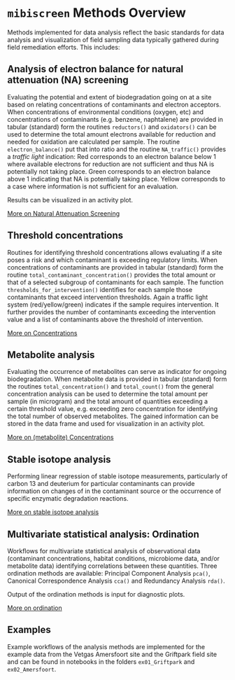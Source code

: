 # `mibiscreen` Methods Overview

Methods implemented for data analysis reflect the basic standards for data analysis and visualization of field sampling data typically gathered during field remediation efforts. This includes:

## Analysis of electron balance for natural attenuation (NA) screening

Evaluating the potential and extent of biodegradation going on at a site based on relating concentrations of contaminants and electron acceptors. When concentrations of environmental conditions (oxygen, etc) and concentrations of contaminants (e.g. benzene, naphtalene) are provided in tabular (standard) form the routines `reductors()` and `oxidators()` can be used to determine the total amount electrons available for reduction and needed for oxidation are calculated per sample. The routine `electron_balance()` put that into ratio and the routine `NA_traffic()` provides a *traffic light* indication: Red corresponds to an electron balance below 1 where available electrons for reduction are not sufficient and thus NA is potentially not taking place. Green corresponds to an electron balance above 1 indicating that NA is potentially taking place. Yellow corresponds to a case where information is not sufficient for an evaluation. 

Results can be visualized in an activity plot.

[More on Natural Attenuation Screening](na_screening.md)

## Threshold concentrations
Routines for identifying threshold concentrations allows evaluating if a site poses a risk and which contaminant is exceeding regulatory limits. When concentrations of contaminants are provided in tabular (standard) form the routine `total_contaminant_concentration()` provides the total amount or that of a selected subgroup of contaminants for each sample. The function `thresholds_for_intervention()` identifies for each sample those contaminants that exceed intervention thresholds. Again a traffic light system (red/yellow/green) indicates if the sample requires intervention. It further provides the number of contaminants exceeding the intervention value and a list of contaminants above the threshold of intervention.

[More on Concentrations](concentrations.md)

## Metabolite analysis 
Evaluating the occurrence of metabolites can serve as indicator for ongoing biodegradation. When metabolite data is provided in tabular (standard) form the routines `total_concentration()` and `total_count()` from the general concentration analysis can be used to determine the total amount per sample (in microgram) and the total amount of quantities exceeding a certain threshold value, e.g. exceeding zero concentration for identifying the total number of observed metabolites. The gained information can be stored in the data frame and used for visualization in an activity plot. 

[More on (metabolite) Concentrations](concentrations.md)

## Stable isotope analysis
Performing linear regression of stable isotope measurements, particularly of carbon 13 and deuterium for particular contaminants can provide information on changes of in the contaminant source or the occurrence of specific enzymatic degradation reactions. 

[More on stable isotope analysis](stable_isotopes.md)

##  Multivariate statistical analysis: Ordination
Workflows for multivariate statistical analysis of observational data (contaminant concentrations, habitat conditions,
microbiome data, and/or metabolite data) identifying correlations between these quantities. Three ordination methods are available: Principal Component Analysis `pca()`, Canonical Correspondence Analysis `cca()` and Redundancy Analysis `rda()`.

Output of the ordination methods is input for diagnostic plots.

[More on ordination](ordination.md)

## Examples
Example workflows of the analysis methods are implemented for the example data from the Vetgas Amersfoort site and the Griftpark field site and can be found in notebooks in the folders `ex01_Griftpark` and `ex02_Amersfoort`.
